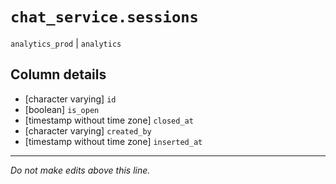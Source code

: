 # `chat_service.sessions`
`analytics_prod` | `analytics`

## Column details
* [character varying] `id`
* [boolean]   `is_open`
* [timestamp without time zone] `closed_at`
* [character varying] `created_by`
* [timestamp without time zone] `inserted_at`

-------------------------------------------------------------------------------
*Do not make edits above this line.*
